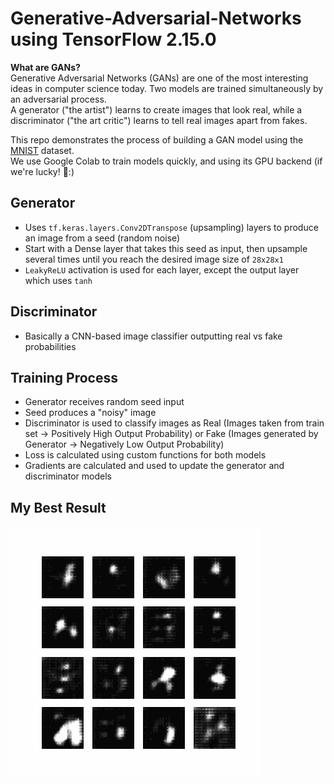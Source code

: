 # Generative-Adversarial-Networks using TensorFlow 2.15.0

<b> What are GANs? <br> </b>
Generative Adversarial Networks (GANs) are one of the most interesting ideas in computer science today. Two models are trained simultaneously by an adversarial process. <br> A generator ("the artist") learns to create images that look real, while a discriminator ("the art critic") learns to tell real images apart from fakes.

This repo demonstrates the process of building a GAN model using the [MNIST](https://keras.io/api/datasets/mnist/) dataset. <br>
We use Google Colab to train models quickly, and using its GPU backend (if we're lucky! 🤞:) <br>

## Generator
- Uses `tf.keras.layers.Conv2DTranspose` (upsampling) layers to produce an image from a seed (random noise)
- Start with a Dense layer that takes this seed as input, then upsample several times until you reach the desired image size of `28x28x1`
- `LeakyReLU` activation is used for each layer, except the output layer which uses `tanh`

## Discriminator
- Basically a CNN-based image classifier outputting real vs fake probabilities

## Training Process
- Generator receives random seed input
- Seed produces a "noisy" image
- Discriminator is used to classify images as Real (Images taken from train set -> Positively High Output Probability) or Fake (Images generated by Generator -> Negatively Low Output Probability)
- Loss is calculated using custom functions for both models
- Gradients are calculated and used to update the generator and discriminator models

## My Best Result

![Output from my Deep Convolutional GAN](https://github.com/RutvikB/Generative-Adversarial-Networks/blob/main/dc-gan/dcgan.gif)




